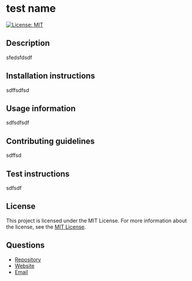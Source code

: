 # test name
[![License: MIT](https://img.shields.io/badge/License-MIT-yellow.svg)](https://opensource.org/licenses/MIT)
## Description
sfedsfdsdf
## Installation instructions
sdffsdfsd
## Usage information
sdfsdfsdf
## Contributing guidelines
sdffsd
## Test instructions
sdfsdf
## License
This project is licensed under the MIT License. For more information about the license, see the [MIT License](https://opensource.org/licenses/MIT).
## Questions
- [Repository](https://github.com/sdfsdf/test-name)
- [Website](https://sdfsdf.github.io/test-name/)
- [Email](mailto:sdffsd)
